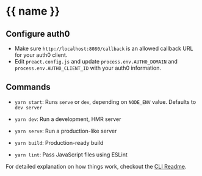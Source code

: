 # {{ name }}

## Configure auth0

- Make sure `http://localhost:8080/callback` is an allowed callback URL for your auth0 client.
- Edit `preact.config.js` and update `process.env.AUTH0_DOMAIN` and `process.env.AUTH0_CLIENT_ID` with your auth0 information.

## Commands

- `yarn start`: Runs `serve` or `dev`, depending on `NODE_ENV` value. Defaults to `dev server`

- `yarn dev`: Run a development, HMR server

- `yarn serve`: Run a production-like server

- `yarn build`: Production-ready build

- `yarn lint`: Pass JavaScript files using ESLint

For detailed explanation on how things work, checkout the [CLI Readme](https://github.com/developit/preact-cli/blob/master/README.md).
